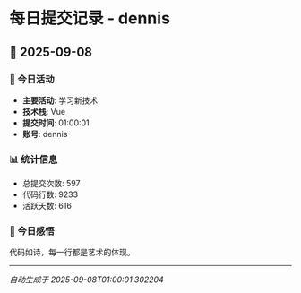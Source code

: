 # 每日提交记录 - dennis

## 📅 2025-09-08

### 🎯 今日活动
- **主要活动**: 学习新技术
- **技术栈**: Vue
- **提交时间**: 01:00:01
- **账号**: dennis

### 📊 统计信息
- 总提交次数: 597
- 代码行数: 9233
- 活跃天数: 616

### 💭 今日感悟
代码如诗，每一行都是艺术的体现。

---
*自动生成于 2025-09-08T01:00:01.302204*
